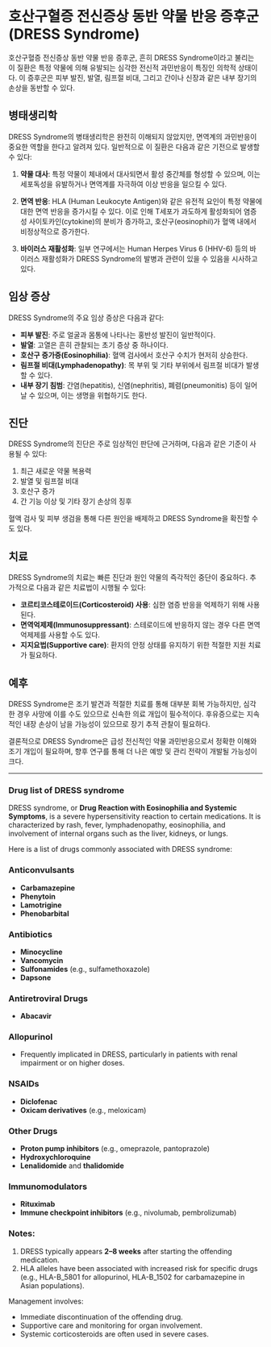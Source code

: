 

# 호산구혈증 전신증상 동반 약물 반응 증후군 (DRESS Syndrome)

호산구혈증 전신증상 동반 약물 반응 증후군, 흔히 DRESS Syndrome이라고 불리는 이 질환은 특정 약물에 의해 유발되는 심각한 전신적 과민반응이 특징인 의학적 상태이다. 이 증후군은 피부 발진, 발열, 림프절 비대, 그리고 간이나 신장과 같은 내부 장기의 손상을 동반할 수 있다.

## 병태생리학

DRESS Syndrome의 병태생리학은 완전히 이해되지 않았지만, 면역계의 과민반응이 중요한 역할을 한다고 알려져 있다. 일반적으로 이 질환은 다음과 같은 기전으로 발생할 수 있다:

1. **약물 대사**: 특정 약물이 체내에서 대사되면서 활성 중간체를 형성할 수 있으며, 이는 세포독성을 유발하거나 면역계를 자극하여 이상 반응을 일으킬 수 있다.

2. **면역 반응**: HLA (Human Leukocyte Antigen)와 같은 유전적 요인이 특정 약물에 대한 면역 반응을 증가시킬 수 있다. 이로 인해 T세포가 과도하게 활성화되어 염증성 사이토카인(cytokine)의 분비가 증가하고, 호산구(eosinophil)가 혈액 내에서 비정상적으로 증가한다.

3. **바이러스 재활성화**: 일부 연구에서는 Human Herpes Virus 6 (HHV-6) 등의 바이러스 재활성화가 DRESS Syndrome의 발병과 관련이 있을 수 있음을 시사하고 있다.

## 임상 증상

DRESS Syndrome의 주요 임상 증상은 다음과 같다:

- **피부 발진**: 주로 얼굴과 몸통에 나타나는 홍반성 발진이 일반적이다.
- **발열**: 고열은 흔히 관찰되는 초기 증상 중 하나이다.
- **호산구 증가증(Eosinophilia)**: 혈액 검사에서 호산구 수치가 현저히 상승한다.
- **림프절 비대(Lymphadenopathy)**: 목 부위 및 기타 부위에서 림프절 비대가 발생할 수 있다.
- **내부 장기 침범**: 간염(hepatitis), 신염(nephritis), 폐렴(pneumonitis) 등이 일어날 수 있으며, 이는 생명을 위협하기도 한다.

## 진단

DRESS Syndrome의 진단은 주로 임상적인 판단에 근거하며, 다음과 같은 기준이 사용될 수 있다:

1. 최근 새로운 약물 복용력
2. 발열 및 림프절 비대
3. 호산구 증가
4. 간 기능 이상 및 기타 장기 손상의 징후

혈액 검사 및 피부 생검을 통해 다른 원인을 배제하고 DRESS Syndrome을 확진할 수도 있다.

## 치료

DRESS Syndrome의 치료는 빠른 진단과 원인 약물의 즉각적인 중단이 중요하다. 추가적으로 다음과 같은 치료법이 시행될 수 있다:

- **코르티코스테로이드(Corticosteroid) 사용**: 심한 염증 반응을 억제하기 위해 사용된다.
- **면역억제제(Immunosuppressant)**: 스테로이드에 반응하지 않는 경우 다른 면역억제제를 사용할 수도 있다.
- **지지요법(Supportive care)**: 환자의 안정 상태를 유지하기 위한 적절한 지원 치료가 필요하다.

## 예후

DRESS Syndrome은 조기 발견과 적절한 치료를 통해 대부분 회복 가능하지만, 심각한 경우 사망에 이를 수도 있으므로 신속한 의료 개입이 필수적이다. 후유증으로는 지속적인 내장 손상이 남을 가능성이 있으므로 장기 추적 관찰이 필요하다.

결론적으로 DRESS Syndrome은 급성 전신적인 약물 과민반응으로서 정확한 이해와 조기 개입이 필요하며, 향후 연구를 통해 더 나은 예방 및 관리 전략이 개발될 가능성이 크다.






---
### Drug list of DRESS syndrome

DRESS syndrome, or **Drug Reaction with Eosinophilia and Systemic Symptoms**, is a severe hypersensitivity reaction to certain medications. It is characterized by rash, fever, lymphadenopathy, eosinophilia, and involvement of internal organs such as the liver, kidneys, or lungs.

Here is a list of drugs commonly associated with DRESS syndrome:

### **Anticonvulsants**

- **Carbamazepine**
- **Phenytoin**
- **Lamotrigine**
- **Phenobarbital**

### **Antibiotics**

- **Minocycline**
- **Vancomycin**
- **Sulfonamides** (e.g., sulfamethoxazole)
- **Dapsone**

### **Antiretroviral Drugs**

- **Abacavir**

### **Allopurinol**

- Frequently implicated in DRESS, particularly in patients with renal impairment or on higher doses.

### **NSAIDs**

- **Diclofenac**
- **Oxicam derivatives** (e.g., meloxicam)

### **Other Drugs**

- **Proton pump inhibitors** (e.g., omeprazole, pantoprazole)
- **Hydroxychloroquine**
- **Lenalidomide** and **thalidomide**

### **Immunomodulators**

- **Rituximab**
- **Immune checkpoint inhibitors** (e.g., nivolumab, pembrolizumab)

### Notes:

1. DRESS typically appears **2–8 weeks** after starting the offending medication.
2. HLA alleles have been associated with increased risk for specific drugs (e.g., HLA-B_5801 for allopurinol, HLA-B_1502 for carbamazepine in Asian populations).

Management involves:

- Immediate discontinuation of the offending drug.
- Supportive care and monitoring for organ involvement.
- Systemic corticosteroids are often used in severe cases.

